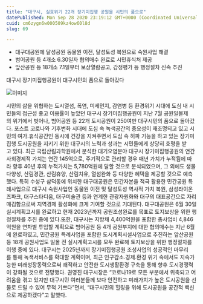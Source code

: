 ```yaml
---
title: "대구시, 실효위기 22개 장기미집행 공원을 시민의 품으로"
datePublished: Mon Sep 28 2020 23:19:12 GMT+0000 (Coordinated Universal Time)
cuid: cm6zygn6w000509kz4ow60l8d
slug: 69

---
```



- 대구대공원에 달성공원 동물원 이전, 달성토성 복원으로 숙원사업 해결
- 범어공원 등 4개소 6.30일자 협의매수 완료로 시민휴식처 제공
- 앞산공원 등 18개소 7.1일부터 보상열람공고, 감정평가 등 행정절차 신속 추진

대구시 장기미집행공원이 대구시민의 품으로 돌아갔다

![이미지](https://cdn.hashnode.com/res/hashnode/image/upload/v1739246502209/d1f283af-5277-49e1-a3eb-32d6a3bacb4d.jpeg)

시민의 삶을 위협하는 도시열섬, 폭염, 미세먼지, 감염병 등 환경위기 시대에 도심 내 시민들의 접근성 좋고 이용률이 높았던 대구시 장기미집행공원이 지난 7월 공원일몰제의 위기에서 벗어나, 범어공원 등 22개 도시공원이 250여만 대구시민의 품으로 돌아갔다. 포스트 코로나와 기후변화 시대에 도심 속 녹색공간의 중요성이 재조명되고 있고 시민의 여가․휴식공간인 동시에 건강을 지켜주면서 도심 속 허파 기능을 하고 있는 장기미집행 도시공원을 지키기 위한 대구시의 노력과 성과는 시민들에게 상당히 호평을 받고 있다. 최근 국립산림과학원에서 분석한 대기오염분야 대구시 장기미집행공원의 연간 사회경제적 가치는 연간 145억으로, 주기적으로 관리할 경우 매년 가치가 누적됨에 따라 향후 40년 후의 누적가치는 5,780억원에 달할 것으로 분석되었으며, 그 외에도 생물다양성, 산림경관, 산림휴양, 산림치유, 열섬완화 등 다양한 혜택을 제공할 것으로 예측했다. 특히 수성구 삼덕동에 위치한 대구대공원은 민간자본을 적극 활용한 민간공원 특례사업으로 대구시 숙원사업인 동물원 이전 및 달성토성 역사적 가치 복원, 삼성라이온즈파크, 대구스타디움, 대구미술관 등과 연계한 관광자원화와 대구의 대표공간으로 자리매김함으로써 지역경제 활성화에 크게 기여할 것으로 기대된다. 대구대공원은 6월 30일 실시계획고시를 완료하고 현재 2023년까지 공원조성완료를 목표로 토지보상을 위한 행정절차를 추진 중에 있다.또한, 대구시는 지방채 4,400억원을 포함한 총사업비 4,846억원을 연차별 투입할 계획으로 범어공원 등 4개 공원부지에 대한 협의매수는 지난 6월에 완료하였고, 민간공원 특례사업을 포함한 도시계획시설사업으로 추진하는 앞산공원 등 18개 공원사업도 일몰 전 실시계획고시를 모두 완료해 토지보상을 위한 행정절차를 이행 중에 있다. 대구시는 2025년까지 장기미집행공원 조성사업의 성공적인 마무리를 통해 녹색서비스를 확대할 계획이며, 최근 인구감소․경제․환경 위기 속에서도 지속가능한 미래성장동력으로써 쾌적하고 안전한 도시생활환경 구축을 통해 향후 도시경쟁력이 강화될 것으로 전망했다. 권영진 대구시장은 “코로나19로 모든 부분에서 위축되고 어려움을 겪고 있지만 대구시민 여러분들께 보다 안전하고 미래가치가 높은 도시공원을 선물로 드릴 수 있어 무척 기쁘다”면서, “대구시민의 힐링을 위해 도시공원을 공간적 백신으로 제공하겠다”고 말했다.